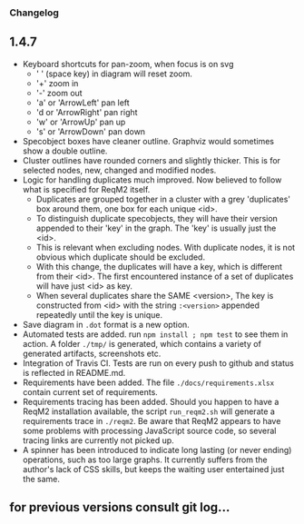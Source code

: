 ### Changelog


## 1.4.7

 * Keyboard shortcuts for pan-zoom, when focus is on svg
   * ' ' (space key) in diagram will reset zoom.
   * '+' zoom in
   * '-' zoom out
   * 'a' or 'ArrowLeft' pan left
   * 'd or 'ArrowRight' pan right
   * 'w' or 'ArrowUp' pan up
   * 's' or 'ArrowDown' pan down
 * Specobject boxes have cleaner outline. Graphviz would sometimes show a double outline.
 * Cluster outlines have rounded corners and slightly thicker. This is for selected nodes, new, changed and modified nodes.
 * Logic for handling duplicates much improved. Now believed to follow what is specified for ReqM2 itself.
   * Duplicates are grouped together in a cluster with a grey 'duplicates' box around them, one box for each unique \<id>.
   * To distinguish duplicate specobjects, they will have their version appended to their 'key' in the graph. The 'key' is usually just the \<id>.
   * This is relevant when excluding nodes. With duplicate nodes, it is not obvious which duplicate
   should be excluded.
   * With this change, the duplicates will have a key, which is different from their \<id>.
   The first encountered instance of a set of duplicates will have just \<id> as key.
   * When several duplicates share the SAME \<version>, The key is constructed from \<id> with the string
   `:<version>` appended repeatedly until the key is unique.
 * Save diagram in `.dot` format is a new option.
 * Automated tests are added. run `npm install ; npm test` to see them in action. A folder `./tmp/` is generated,
   which contains a variety of generated artifacts, screenshots etc.
 * Integration of Travis CI. Tests are run on every push to github and status is reflected in README.md.
 * Requirements have been added. The file `./docs/requirements.xlsx` contain current set of requirements.
 * Requirements tracing has been added. Should you happen to have a ReqM2 installation available,
   the script `run_reqm2.sh` will generate a requirements trace in `./reqm2`. Be aware that ReqM2 appears to have
   some problems with processing JavaScript source code, so several tracing links are currently not picked up.
 * A spinner has been introduced to indicate long lasting (or never ending) operations, such as too large graphs.
   It currently suffers from the author's lack of CSS skills, but keeps the waiting user entertained just the same.

 ## for previous versions consult git log...


